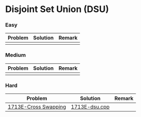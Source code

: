 # Disjoint Set Union (DSU)

### Easy

| Problem | Solution | Remark |
| ------- | -------- | ------ |
|   |  |        |



### Medium

| Problem                                                      | Solution                                                     | Remark |
| ------------------------------------------------------------ | ------------------------------------------------------------ | ------ |
|   |  |        |



### Hard

| Problem | Solution | Remark |
| ------- | -------- | ------ |
| [1713E-Cross Swapping](https://codeforces.com/contest/1713/problem/E)  | [1713E-dsu.cpp](https://github.com/chuzhumin98/PythonForMillions/blob/main/Codeforces/1713/1713E-dsu.cpp) |        |